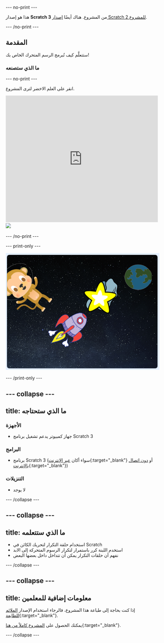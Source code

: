 --- no-print ---

هذا هو إصدار **Scratch 3** من المشروع. هناك أيضًا [إصدار Scratch 2 للمشروع](https://projects.raspberrypi.org/ar-SA/projects/lost-in-space-scratch2).

--- /no-print ---

## المقدمة

ستتعلَّم كيف تُبرمج الرسم المتحرك الخاص بك!

### ما الذي ستصنعه

--- no-print ---

انقر على العلم الاخضر لترى المشروع.

<div class="scratch-preview">
  <iframe allowtransparency="true" width="485" height="402" src="https://scratch.mit.edu/projects/embed/365432812/?autostart=false" frameborder="0" scrolling="no"></iframe>
  <img src="images/space-final.png">
</div>

--- /no-print ---

--- print-only ---

![المشروع كامل](images/showcase_static.png)

--- /print-only ---

--- collapse ---
---
title: ما الذي ستحتاجه
---

### الأجهزة

- جهاز كمبيوتر يدعم تشغيل برنامج Scratch 3

### البرامج

- برنامج Scratch 3 (سواء أكان [عبر الإنترنت](http://rpf.io/scratchon){:target="_blank"} أو [دون اتصال بالإنترنت](http://rpf.io/scratchoff){:target="_blank"})

### التنزيلات

- لا يوجد

--- /collapse ---

--- collapse ---
---
title: ما الذي ستتعلمه
---

- استخدام حلقة التكرار لتحريك الكائن في Scratch
- استخدم اللبنة كرر باستمرار لتكرار الرسوم المتحركة إلى الابد
- نفهم أن حلقات التكرار يمكن أن تتداخل داخل بعضها البعض

--- /collapse ---

--- collapse ---
---
title: معلومات إضافية للمعلمين
---

إذا كنت بحاجة إلى طباعة هذا المشروع، فالرجاء استخدام الإصدار [الملائم للطابعة](https://projects.raspberrypi.org/ar-SA/projects/lost-in-space/print){:target="_blank"}.

يمكنك الحصول على [المشروع كاملاً من هنا](http://rpf.io/p/ar-SA/lost-in-space-get){:target="_blank"}.

--- /collapse ---